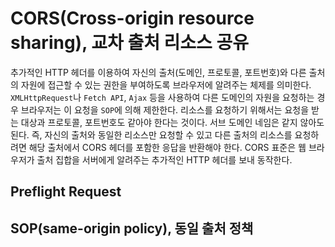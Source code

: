 # CORS(Cross-origin resource sharing), 교차 출처 리소스 공유
추가적인 HTTP 헤더를 이용하여 자신의 출처(도메인, 프로토콜, 포트번호)와 다른 출처의 자원에 접근할 수 있는 권한을 부여하도록 브라우저에 알려주는 체제를 의미한다.
`XMLHttpRequest`나 `Fetch API`, `Ajax` 등을 사용하여 다른 도메인의 자원을 요청하는 경우 브라우저는 이 요청을 `SOP`에 의해 제한한다.
리소스를 요청하기 위해서는 요청을 받는 대상과 프로토콜, 포트번호도 같아야 한다는 것이다. 서브 도메인 네임은 같지 않아도 된다.
즉, 자신의 출처와 동일한 리소스만 요청할 수 있고 다른 출처의 리소스를 요청하려면 해당 출처에서 CORS 헤더를 포함한 응답을 반환해야 한다.
CORS 표준은 웹 브라우저가 출처 집합을 서버에게 알려주는 추가적인 HTTP 헤더를 보내 동작한다.

## Preflight Request
## SOP(same-origin policy), 동일 출처 정책
